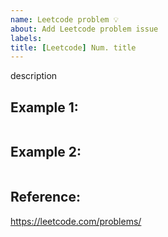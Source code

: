 ```yaml
---
name: Leetcode problem 💡
about: Add Leetcode problem issue
labels:
title: [Leetcode] Num. title
---
```


description

## Example 1:

```

```

## Example 2:

```

```

## Reference:

https://leetcode.com/problems/
